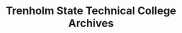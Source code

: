 ---
layout: repo
title: "Trenholm State Technical College Archives"
id: 10879
permalink: repos/10879/
---
